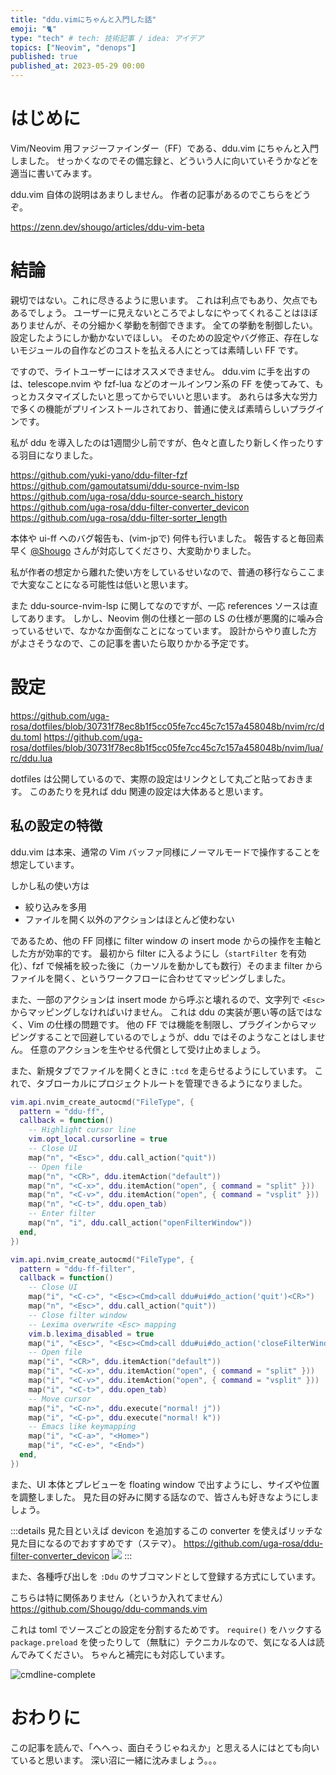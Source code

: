 ```yaml
---
title: "ddu.vimにちゃんと入門した話"
emoji: "🐈"
type: "tech" # tech: 技術記事 / idea: アイデア
topics: ["Neovim", "denops"]
published: true
published_at: 2023-05-29 00:00
---
```


# はじめに

Vim/Neovim 用ファジーファインダー（FF）である、ddu.vim にちゃんと入門しました。
せっかくなのでその備忘録と、どういう人に向いていそうかなどを適当に書いてみます。

ddu.vim 自体の説明はあまりしません。
作者の記事があるのでこちらをどうぞ。

https://zenn.dev/shougo/articles/ddu-vim-beta

# 結論

親切ではない。これに尽きるように思います。
これは利点でもあり、欠点でもあるでしょう。
ユーザーに見えないところでよしなにやってくれることはほぼありませんが、その分細かく挙動を制御できます。
全ての挙動を制御したい。設定したようにしか動かないでほしい。
そのための設定やバグ修正、存在しないモジュールの自作などのコストを払える人にとっては素晴しい FF です。

ですので、ライトユーザーにはオススメできません。
ddu.vim に手を出すのは、telescope.nvim や fzf-lua などのオールインワン系の FF を使ってみて、もっとカスタマイズしたいと思ってからでいいと思います。
あれらは多大な労力で多くの機能がプリインストールされており、普通に使えば素晴らしいプラグインです。

私が ddu を導入したのは1週間少し前ですが、色々と直したり新しく作ったりする羽目になりました。

https://github.com/yuki-yano/ddu-filter-fzf
https://github.com/gamoutatsumi/ddu-source-nvim-lsp
https://github.com/uga-rosa/ddu-source-search_history
https://github.com/uga-rosa/ddu-filter-converter_devicon
https://github.com/uga-rosa/ddu-filter-sorter_length

本体や ui-ff へのバグ報告も、(vim-jpで) 何件も行いました。
報告すると毎回素早く [@Shougo](https://zenn.dev/shougo) さんが対応してくださり、大変助かりました。

私が作者の想定から離れた使い方をしているせいなので、普通の移行ならここまで大変なことになる可能性は低いと思います。

また ddu-source-nvim-lsp に関してなのですが、一応 references ソースは直してあります。
しかし、Neovim 側の仕様と一部の LS の仕様が悪魔的に噛み合っているせいで、なかなか面倒なことになっています。
設計からやり直した方がよさそうなので、この記事を書いたら取りかかる予定です。

# 設定

https://github.com/uga-rosa/dotfiles/blob/30731f78ec8b1f5cc05fe7cc45c7c157a458048b/nvim/rc/ddu.toml
https://github.com/uga-rosa/dotfiles/blob/30731f78ec8b1f5cc05fe7cc45c7c157a458048b/nvim/lua/rc/ddu.lua

dotfiles は公開しているので、実際の設定はリンクとして丸ごと貼っておきます。
このあたりを見れば ddu 関連の設定は大体あると思います。

## 私の設定の特徴

ddu.vim は本来、通常の Vim バッファ同様にノーマルモードで操作することを想定しています。

しかし私の使い方は
- 絞り込みを多用
- ファイルを開く以外のアクションはほとんど使わない

であるため、他の FF 同様に filter window の insert mode からの操作を主軸とした方が効率的です。
最初から filter に入るようにし（`startFilter` を有効化）、fzf で候補を絞った後に（カーソルを動かしても数行）そのまま filter からファイルを開く、というワークフローに合わせてマッピングしました。

また、一部のアクションは insert mode から呼ぶと壊れるので、文字列で `<Esc>` からマッピングしなければいけません。
これは ddu の実装が悪い等の話ではなく、Vim の仕様の問題です。
他の FF では機能を制限し、プラグインからマッピングすることで回避しているのでしょうが、ddu ではそのようなことはしません。
任意のアクションを生やせる代償として受け止めましょう。

また、新規タブでファイルを開くときに `:tcd` を走らせるようにしています。
これで、タブローカルにプロジェクトルートを管理できるようになりました。

```lua
vim.api.nvim_create_autocmd("FileType", {
  pattern = "ddu-ff",
  callback = function()
    -- Highlight cursor line
    vim.opt_local.cursorline = true
    -- Close UI
    map("n", "<Esc>", ddu.call_action("quit"))
    -- Open file
    map("n", "<CR>", ddu.itemAction("default"))
    map("n", "<C-x>", ddu.itemAction("open", { command = "split" }))
    map("n", "<C-v>", ddu.itemAction("open", { command = "vsplit" }))
    map("n", "<C-t>", ddu.open_tab)
    -- Enter filter
    map("n", "i", ddu.call_action("openFilterWindow"))
  end,
})

vim.api.nvim_create_autocmd("FileType", {
  pattern = "ddu-ff-filter",
  callback = function()
    -- Close UI
    map("i", "<C-c>", "<Esc><Cmd>call ddu#ui#do_action('quit')<CR>")
    map("n", "<Esc>", ddu.call_action("quit"))
    -- Close filter window
    -- Lexima overwrite <Esc> mapping
    vim.b.lexima_disabled = true
    map("i", "<Esc>", "<Esc><Cmd>call ddu#ui#do_action('closeFilterWindow')<CR>")
    -- Open file
    map("i", "<CR>", ddu.itemAction("default"))
    map("i", "<C-x>", ddu.itemAction("open", { command = "split" }))
    map("i", "<C-v>", ddu.itemAction("open", { command = "vsplit" }))
    map("i", "<C-t>", ddu.open_tab)
    -- Move cursor
    map("i", "<C-n>", ddu.execute("normal! j"))
    map("i", "<C-p>", ddu.execute("normal! k"))
    -- Emacs like keymapping
    map("i", "<C-a>", "<Home>")
    map("i", "<C-e>", "<End>")
  end,
})
```

また、UI 本体とプレビューを floating window で出すようにし、サイズや位置を調整しました。
見た目の好みに関する話なので、皆さんも好きなようにしましょう。

:::details 見た目といえば
devicon を追加するこの converter を使えばリッチな見た目になるのでおすすめです（ステマ）。
https://github.com/uga-rosa/ddu-filter-converter_devicon
![](https://storage.googleapis.com/zenn-user-upload/70173b9c926a-20230529.png)
:::

また、各種呼び出しを `:Ddu` のサブコマンドとして登録する方式にしています。

こちらは特に関係ありません（というか入れてません）
https://github.com/Shougo/ddu-commands.vim

これは toml でソースごとの設定を分割するためです。
`require()` をハックする `package.preload` を使ったりして（無駄に）テクニカルなので、気になる人は読んでみてください。
ちゃんと補完にも対応しています。

![cmdline-complete](https://storage.googleapis.com/zenn-user-upload/d8f33770bc40-20230528.png)

# おわりに

この記事を読んで、「へへっ、面白そうじゃねえか」と思える人にはとても向いていると思います。
深い沼に一緒に沈みましょう。。。
